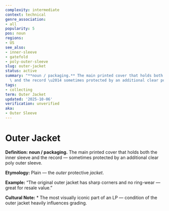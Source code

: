 ```yaml
---
complexity: intermediate
context: technical
genre_association:
- all
popularity: 5
pos: noun
regions:
- US
see_also:
- inner-sleeve
- gatefold
- poly-outer-sleeve
slug: outer-jacket
status: active
summary: "**noun / packaging.** The main printed cover that holds both the inner sleeve\
  \ and the record \u2014 sometimes protected by an additional clear poly outer sleeve."
tags:
- collecting
term: Outer Jacket
updated: '2025-10-06'
verification: unverified
aka:
- Outer Sleeve
---
```


# Outer Jacket

**Definition:** **noun / packaging.** The main printed cover that holds both the inner sleeve and the record — sometimes protected by an additional clear poly outer sleeve.

**Etymology:** Plain — the *outer* protective *jacket*.

**Example:** “The original outer jacket has sharp corners and no ring-wear — great for resale value.”

**Cultural Note:** * The most visually iconic part of an LP — condition of the outer jacket heavily influences grading.

